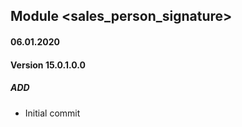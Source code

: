 ## Module <sales_person_signature>

#### 06.01.2020
#### Version 15.0.1.0.0
##### ADD
- Initial commit
